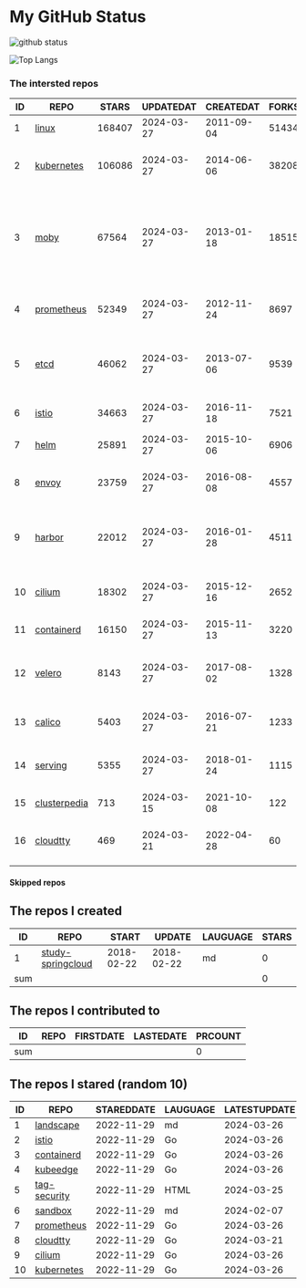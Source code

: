 # My GitHub Status

<img src="https://github-readme-stats-1.yihong0618.vercel.app/api?username=daoqingniu&show_icons=true&&&hide_title=true&count_private=true" alt="github status" />

![Top Langs](https://github-readme-stats-1.yihong0618.vercel.app/api/top-langs/?username=daoqingniu&layout=compact)

<!--START_SECTION:github_repos-->
### The intersted repos
| ID |                              REPO                               | STARS  | UPDATEDAT  | CREATEDAT  | FORKSCOUNT |                                                DESCRIPTIONS                                                |
|----|-----------------------------------------------------------------|--------|------------|------------|------------|------------------------------------------------------------------------------------------------------------|
|  1 | [linux](https://github.com/torvalds/linux)                      | 168407 | 2024-03-27 | 2011-09-04 |      51434 | Linux kernel source tree                                                                                   |
|  2 | [kubernetes](https://github.com/kubernetes/kubernetes)          | 106086 | 2024-03-27 | 2014-06-06 |      38208 | Production-Grade Container Scheduling and Management                                                       |
|  3 | [moby](https://github.com/moby/moby)                            |  67564 | 2024-03-27 | 2013-01-18 |      18515 | The Moby Project - a collaborative project for the container ecosystem to assemble container-based systems |
|  4 | [prometheus](https://github.com/prometheus/prometheus)          |  52349 | 2024-03-27 | 2012-11-24 |       8697 | The Prometheus monitoring system and time series database.                                                 |
|  5 | [etcd](https://github.com/etcd-io/etcd)                         |  46062 | 2024-03-27 | 2013-07-06 |       9539 | Distributed reliable key-value store for the most critical data of a distributed system                    |
|  6 | [istio](https://github.com/istio/istio)                         |  34663 | 2024-03-27 | 2016-11-18 |       7521 | Connect, secure, control, and observe services.                                                            |
|  7 | [helm](https://github.com/helm/helm)                            |  25891 | 2024-03-27 | 2015-10-06 |       6906 | The Kubernetes Package Manager                                                                             |
|  8 | [envoy](https://github.com/envoyproxy/envoy)                    |  23759 | 2024-03-27 | 2016-08-08 |       4557 | Cloud-native high-performance edge/middle/service proxy                                                    |
|  9 | [harbor](https://github.com/goharbor/harbor)                    |  22012 | 2024-03-27 | 2016-01-28 |       4511 | An open source trusted cloud native registry project that stores, signs, and scans content.                |
| 10 | [cilium](https://github.com/cilium/cilium)                      |  18302 | 2024-03-27 | 2015-12-16 |       2652 | eBPF-based Networking, Security, and Observability                                                         |
| 11 | [containerd](https://github.com/containerd/containerd)          |  16150 | 2024-03-27 | 2015-11-13 |       3220 | An open and reliable container runtime                                                                     |
| 12 | [velero](https://github.com/vmware-tanzu/velero)                |   8143 | 2024-03-27 | 2017-08-02 |       1328 | Backup and migrate Kubernetes applications and their persistent volumes                                    |
| 13 | [calico](https://github.com/projectcalico/calico)               |   5403 | 2024-03-27 | 2016-07-21 |       1233 | Cloud native networking and network security                                                               |
| 14 | [serving](https://github.com/knative/serving)                   |   5355 | 2024-03-27 | 2018-01-24 |       1115 | Kubernetes-based, scale-to-zero, request-driven compute                                                    |
| 15 | [clusterpedia](https://github.com/clusterpedia-io/clusterpedia) |    713 | 2024-03-15 | 2021-10-08 |        122 | The Encyclopedia of Kubernetes clusters                                                                    |
| 16 | [cloudtty](https://github.com/cloudtty/cloudtty)                |    469 | 2024-03-21 | 2022-04-28 |         60 | A Friendly Kubernetes CloudShell (Web Terminal) !                                                          |



#### Skipped repos
<!--END_SECTION:github_repos-->

<!--START_SECTION:my_github-->
## The repos I created
| ID  |                                 REPO                                 |   START    |   UPDATE   | LAUGUAGE | STARS |
|-----|----------------------------------------------------------------------|------------|------------|----------|-------|
|   1 | [study-springcloud](https://github.com/daoqingniu/study-springcloud) | 2018-02-22 | 2018-02-22 | md       |     0 |
| sum |                                                                      |            |            |          |     0 |

## The repos I contributed to
| ID  | REPO | FIRSTDATE | LASTEDATE | PRCOUNT |
|-----|------|-----------|-----------|---------|
| sum |      |           |           |       0 |

## The repos I stared (random 10)
| ID |                          REPO                          | STAREDDATE | LAUGUAGE | LATESTUPDATE |
|----|--------------------------------------------------------|------------|----------|--------------|
|  1 | [landscape](https://github.com/cncf/landscape)         | 2022-11-29 | md       | 2024-03-26   |
|  2 | [istio](https://github.com/istio/istio)                | 2022-11-29 | Go       | 2024-03-26   |
|  3 | [containerd](https://github.com/containerd/containerd) | 2022-11-29 | Go       | 2024-03-26   |
|  4 | [kubeedge](https://github.com/kubeedge/kubeedge)       | 2022-11-29 | Go       | 2024-03-26   |
|  5 | [tag-security](https://github.com/cncf/tag-security)   | 2022-11-29 | HTML     | 2024-03-25   |
|  6 | [sandbox](https://github.com/cncf/sandbox)             | 2022-11-29 | md       | 2024-02-07   |
|  7 | [prometheus](https://github.com/prometheus/prometheus) | 2022-11-29 | Go       | 2024-03-26   |
|  8 | [cloudtty](https://github.com/cloudtty/cloudtty)       | 2022-11-29 | Go       | 2024-03-21   |
|  9 | [cilium](https://github.com/cilium/cilium)             | 2022-11-29 | Go       | 2024-03-26   |
| 10 | [kubernetes](https://github.com/kubernetes/kubernetes) | 2022-11-29 | Go       | 2024-03-26   |

<!--END_SECTION:my_github-->
